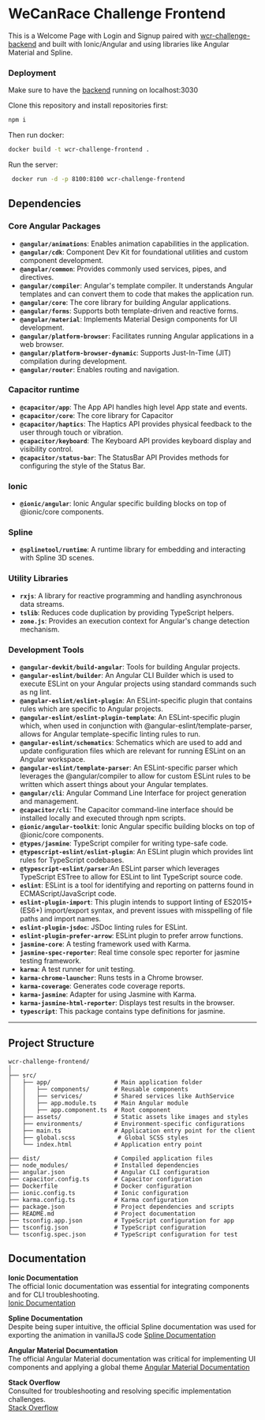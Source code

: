 # WeCanRace Challenge Frontend
This is a Welcome Page with Login and Signup paired with [wcr-challenge-backend](https://github.com/WECANRACE/wcr-challenge-backend/tree/main) and built with Ionic/Angular and using libraries like Angular Material and Spline.

### Deployment
Make sure to have the [backend](https://github.com/WECANRACE/wcr-challenge-backend) running on localhost:3030

Clone this repository and install repositories first:
```bash
npm i
```
Then run docker:
```bash
docker build -t wcr-challenge-frontend .
```

Run the server:
```bash
 docker run -d -p 8100:8100 wcr-challenge-frontend
```
## Dependencies

### Core Angular Packages
- **`@angular/animations`**: Enables animation capabilities in the application.
- **`@angular/cdk`**: Component Dev Kit for foundational utilities and custom component development.
- **`@angular/common`**: Provides commonly used services, pipes, and directives.
- **`@angular/compiler`**: Angular's template compiler. It understands Angular templates and can convert them to code that makes the application run.
- **`@angular/core`**: The core library for building Angular applications.
- **`@angular/forms`**: Supports both template-driven and reactive forms.
- **`@angular/material`**: Implements Material Design components for UI development.
- **`@angular/platform-browser`**: Facilitates running Angular applications in a web browser.
- **`@angular/platform-browser-dynamic`**: Supports Just-In-Time (JIT) compilation during development.
- **`@angular/router`**: Enables routing and navigation.

### Capacitor runtime
- **`@capacitor/app`**: The App API handles high level App state and events.
- **`@capacitor/core`**: The core library for Capacitor
- **`@capacitor/haptics`**: The Haptics API provides physical feedback to the user through touch or vibration.
- **`@capacitor/keyboard`**: The Keyboard API provides keyboard display and visibility control.
- **`@capacitor/status-bar`**: The StatusBar API Provides methods for configuring the style of the Status Bar.

### Ionic
- **`@ionic/angular`**: Ionic Angular specific building blocks on top of @ionic/core components.

### Spline
- **`@splinetool/runtime`**: A runtime library for embedding and interacting with Spline 3D scenes.

### Utility Libraries
- **`rxjs`**: A library for reactive programming and handling asynchronous data streams.
- **`tslib`**: Reduces code duplication by providing TypeScript helpers.
- **`zone.js`**: Provides an execution context for Angular's change detection mechanism.


### Development Tools
- **`@angular-devkit/build-angular`**: Tools for building Angular projects.
- **`@angular-eslint/builder`**: An Angular CLI Builder which is used to execute ESLint on your Angular projects using standard commands such as ng lint.
- **`@angular-eslint/eslint-plugin`**: An ESLint-specific plugin that contains rules which are specific to Angular projects. 
- **`@angular-eslint/eslint-plugin-template`**:  An ESLint-specific plugin which, when used in conjunction with @angular-eslint/template-parser, allows for Angular template-specific linting rules to run.
- **`@angular-eslint/schematics`**:  Schematics which are used to add and update configuration files which are relevant for running ESLint on an Angular workspace.
- **`@angular-eslint/template-parser`**: An ESLint-specific parser which leverages the @angular/compiler to allow for custom ESLint rules to be written which assert things about your Angular templates.
- **`@angular/cli`**: Angular Command Line Interface for project generation and management.
- **`@capacitor/cli`**: The Capacitor command-line interface should be installed locally and executed through npm scripts.
- **`@ionic/angular-toolkit`**: Ionic Angular specific building blocks on top of @ionic/core components.
- **`@types/jasmine`**: TypeScript compiler for writing type-safe code.
- **`@typescript-eslint/eslint-plugin`**: An ESLint plugin which provides lint rules for TypeScript codebases.
- **`@typescript-eslint/parser`**:An ESLint parser which leverages TypeScript ESTree to allow for ESLint to lint TypeScript source code.
- **`eslint`**: ESLint is a tool for identifying and reporting on patterns found in ECMAScript/JavaScript code.
- **`eslint-plugin-import`**: This plugin intends to support linting of ES2015+ (ES6+) import/export syntax, and prevent issues with misspelling of file paths and import names.
- **`eslint-plugin-jsdoc`**: JSDoc linting rules for ESLint.
- **`eslint-plugin-prefer-arrow`**: ESLint plugin to prefer arrow functions.
- **`jasmine-core`**: A testing framework used with Karma.
- **`jasmine-spec-reporter`**: Real time console spec reporter for jasmine testing framework.
- **`karma`**: A test runner for unit testing.
- **`karma-chrome-launcher`**: Runs tests in a Chrome browser.
- **`karma-coverage`**: Generates code coverage reports.
- **`karma-jasmine`**: Adapter for using Jasmine with Karma.
- **`karma-jasmine-html-reporter`**: Displays test results in the browser.
- **`typescript`**: This package contains type definitions for jasmine.

---

## Project Structure

```plaintext
wcr-challenge-frontend/
│
├── src/
│   ├── app/                  # Main application folder
│   │   ├── components/       # Reusable components
│   │   ├── services/         # Shared services like AuthService
│   │   ├── app.module.ts     # Main Angular module
│   │   ├── app.component.ts  # Root component
│   ├── assets/               # Static assets like images and styles
│   ├── environments/         # Environment-specific configurations
│   ├── main.ts               # Application entry point for the client
│   ├── global.scss            # Global SCSS styles
│   └── index.html            # Application entry point
│
├── dist/                     # Compiled application files
├── node_modules/             # Installed dependencies
├── angular.json              # Angular CLI configuration
├── capacitor.config.ts       # Capacitor configuration
├── Dockerfile                # Docker configuration
├── ionic.config.ts           # Ionic configuration
├── karma.config.ts           # Karma configuration
├── package.json              # Project dependencies and scripts
├── README.md                 # Project documentation
├── tsconfig.app.json         # TypeScript configuration for app
├── tsconfig.json             # TypeScript configuration
└── tsconfig.spec.json        # TypeScript configuration for test
```



## Documentation

**Ionic Documentation**  
   The official Ionic documentation was essential for integrating components and for CLI troubleshooting.  
   [Ionic Documentation](https://ionicframework.com/)

**Spline Documentation**  
   Despite being super intuitive, the official Spline documentation was used for exporting the animation in vanillaJS code 
   [Spline Documentation](https://spline.design)

**Angular Material Documentation**  
   The official Angular Material documentation was critical for implementing UI components and applying a global theme
   [Angular Material Documentation](https://material.angular.io/)

**Stack Overflow**  
   Consulted for troubleshooting and resolving specific implementation challenges.  
   [Stack Overflow](https://stackoverflow.com)